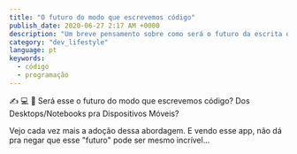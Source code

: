 ```yaml
---
title: "O futuro do modo que escrevemos código"
publish_date: 2020-06-27 2:17 AM +0000
description: "Um breve pensamento sobre como será o futuro da escrita de código."
category: "dev_lifestyle"
language: pt
keywords:
  - código
  - programação
---
```


✍️ 💻 📱 Será esse o futuro do modo que escrevemos código? Dos Desktops/Notebooks pra Dispositivos Móveis?

Vejo cada vez mais a adoção dessa abordagem. E vendo esse app, não dá pra negar que esse "futuro" pode ser mesmo incrível...

<!-- <Tweet src="https://twitter.com/playdotjs/status/1264970990746062849?ref_src=twsrc%5Etfw" /> -->
